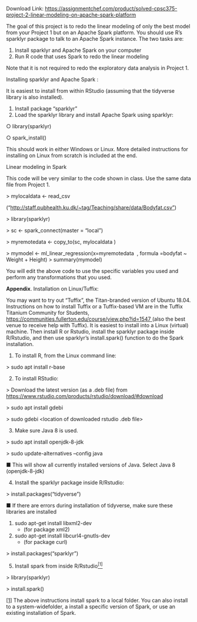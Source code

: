Download Link: https://assignmentchef.com/product/solved-cpsc375-project-2-linear-modeling-on-apache-spark-platform
<br>



The goal of this project is to redo the linear modeling of only the best model from your Project 1 but on an Apache Spark platform. You should use R’s sparklyr package to talk to an Apache Spark instance. The two tasks are:

<ol>

 <li>Install sparklyr and Apache Spark on your computer</li>

 <li>Run R code that uses Spark to redo the linear modeling</li>

</ol>

Note that it is not required to redo the exploratory data analysis in Project 1.

Installing sparklyr and Apache Spark :

It is easiest to install from within RStudio (assuming that the tidyverse library is also installed).

<ol>

 <li>Install package “sparklyr”</li>

 <li>Load the sparklyr library and install Apache Spark using sparklyr:</li>

</ol>

○ library(sparklyr)

○ spark_install()




This should work in either Windows or Linux. More detailed instructions for installing on Linux from scratch is included at the end.

Linear modeling in Spark

This code will be very similar to the code shown in class. Use the same data file from Project 1.

&gt; mylocaldata &lt;- read_csv

(“http://staff.pubhealth.ku.dk/~tag/Teaching/share/data/Bodyfat.csv”)

&gt; library(sparklyr)

&gt; sc &lt;- spark_connect(master = “local”)

&gt; myremotedata &lt;-​ copy_to(sc, mylocaldata​ )​

&gt; mymodel &lt;- ml_linear_regression(x=myremotedata ​ , formula =​ bodyfat ~ Weight + Height) &gt; summary(mymodel)

<em> </em>

You will edit the above code to use the specific variables you used and perform any transformations that you used.




<strong>Appendix</strong>. Installation on Linux/Tuffix:​

You may want to try out “Tuffix”, the Titan-branded version of Ubuntu 18.04.  Instructions on how to install Tuffix or a Tuffix-based VM are in the Tuffix Titanium Community for Students, <a href="https://communities.fullerton.edu/course/view.php?id=1547">https://communities.fullerton.edu/course/view.php?id=1547</a> <u>​ </u>(also the best venue to receive help with Tuffix). It is easiest to install into a Linux (virtual) machine. Then install R or Rstudio, install the sparklyr package inside R/Rstudio, and then use sparklyr’s install.spark() function to do the Spark installation.

<ol>

 <li>To install R, from the Linux command line:</li>

</ol>

&gt; sudo apt install r-base

<ol start="2">

 <li>To install RStudio:</li>

</ol>

&gt;    Download the latest version (as a .deb file) from <a href="https://www.rstudio.com/products/rstudio/download/#download">https://www.rstudio.com/products/rstudio/download/#download</a>

&gt; sudo apt install gdebi

&gt; sudo gdebi &lt;location of downloaded rstudio .deb file&gt;

<ol start="3">

 <li>Make sure Java 8 is used.</li>

</ol>

&gt; sudo apt install openjdk-8-jdk

&gt; sudo update-alternatives –config java

■    This will show all currently installed versions of Java. Select Java 8 (openjdk-8-jdk)

<ol start="4">

 <li>Install the sparklyr package inside R/Rstudio:</li>

</ol>

&gt; install.packages(“tidyverse”)

■    If there are errors during installation of tidyverse, make sure these libraries are installed

<ol>

 <li>sudo apt-get install libxml2-dev

  <ul>

   <li>(for package xml2)</li>

  </ul></li>

 <li>sudo apt-get install libcurl4-gnutls-dev

  <ul>

   <li>(for package curl)</li>

  </ul></li>

</ol>

&gt; install.packages(“sparklyr”)




<ol start="5">

 <li>Install spark from inside R/Rstudio<a href="#_ftn1" name="_ftnref1"><sup>[1]</sup></a></li>

</ol>

&gt; library(sparklyr)

&gt; install.spark()







<a href="#_ftnref1" name="_ftn1">[1]</a> The above instructions install spark to a local folder. You can also install to a system-wide​            folder, a install a specific version of Spark, or use an existing installation of Spark.


